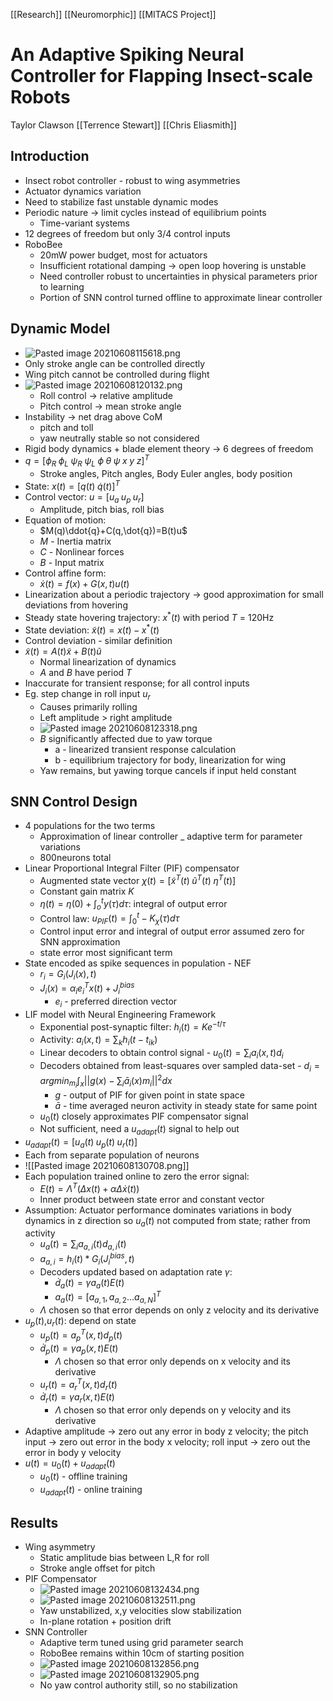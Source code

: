 [[Research]] [[Neuromorphic]] [[MITACS Project]]

# An Adaptive Spiking Neural Controller for Flapping Insect-scale Robots

Taylor Clawson [[Terrence Stewart]] [[Chris Eliasmith]]

## Introduction
- Insect robot controller - robust to wing asymmetries
- Actuator dynamics variation
- Need to stabilize fast unstable dynamic modes
- Periodic nature -> limit cycles instead of equilibrium points
	- Time-variant systems
- 12 degrees of freedom but only 3/4 control inputs
- RoboBee 
	- 20mW power budget, most for actuators
	- Insufficient rotational damping -> open loop hovering is unstable
	- Need controller robust to uncertainties in physical parameters prior to learning
	- Portion of SNN control turned offline to approximate linear controller

## Dynamic Model
- ![Pasted image 20210608115618.png](Pasted%20image%2020210608115618.png)
- Only stroke angle can be controlled directly
- Wing pitch cannot be controlled during flight
- ![Pasted image 20210608120132.png](Pasted%20image%2020210608120132.png)
	- Roll control -> relative amplitude
	- Pitch control -> mean stroke angle
- Instability -> net drag above CoM
	- pitch and toll
	- yaw neutrally stable so not considered
- Rigid body dynamics + blade element theory -> 6 degrees of freedom
- $q= [\phi_R\;\phi_L\;\psi_R\;\psi_L\;\phi\;\theta\;\psi\;x\;y\;z]^T$
	- Stroke angles, Pitch angles, Body Euler angles, body position
- State: $x(t)=[q(t)\;\dot{q}(t)]^T$
- Control vector: $u=[u_a\;u_p\;u_r]$
	- Amplitude, pitch bias, roll bias
- Equation of motion:
	- $M(q)\ddot{q}+C(q,\dot{q})=B(t)u$
	- $M$ - Inertia matrix
	- $C$ - Nonlinear forces
	- $B$ - Input matrix
- Control affine form:
	- $\dot{x}(t)=f(x)+G(x,t)u(t)$
- Linearization about a periodic trajectory -> good approximation for small deviations from hovering
- Steady state hovering trajectory: $x^*(t)$ with period $T$ = 120Hz 
- State deviation: $\tilde{x}(t)=x(t)-x^*(t)$
- Control deviation - similar definition
- $\tilde{x}(t)=A(t)\tilde{x}+B(t)\tilde{u}$
	- Normal linearization of dynamics
	- $A$ and $B$ have period $T$
- Inaccurate for transient response; for all control inputs
- Eg. step change in roll input $u_r$
	- Causes primarily rolling
	- Left amplitude > right amplitude
	- ![Pasted image 20210608123318.png](Pasted%20image%2020210608123318.png)
	- $B$ significantly affected due to yaw torque
		- a - linearized transient response calculation
		- b - equilibrium trajectory for body, linearization for wing
	- Yaw remains, but yawing torque cancels if input held constant

## SNN Control Design
- 4 populations for the two terms
	- Approximation of linear controller _ adaptive term for parameter variations
	- 800neurons total
- Linear Proportional Integral Filter (PIF) compensator
	- Augmented state vector $\chi(t)=[\tilde{x}^T(t) \;\tilde{u}^T(t)\; \eta^T(t)]$
	- Constant gain matrix $K$
	- $\eta(t)=\eta(0)+\int_o^ty(\tau)d\tau$: integral of output error
	- Control law: $u_{PIF}(t)=\int_0^t-K_{\chi}(\tau )d\tau$
	- Control input error and integral of output error assumed zero for SNN approximation
	- state error most significant term
- State encoded as spike sequences in population - NEF
	- $r_i=G_i(J_i(x),t)$
	- $J_i(x)=\alpha_ie_i^Tx(t)+J_i^{bias}$
		- $e_i$ - preferred direction vector
- LIF model with Neural Engineering Framework
	- Exponential post-synaptic filter: $h_i(t)=Ke^{-t/\tau}$
	- Activity: $a_i(x,t)=\sum_kh_i(t-t_{ik})$
	- Linear decoders to obtain control signal - $u_0(t)=\sum_ia_i(x,t)d_i$
	- Decoders obtained from least-squares over sampled data-set - $d_i = argmin_{m_i}\int_x||g(x)-\sum_i\bar{a}_i(x)m_i||^2dx$
		- $g$ - output of PIF for given point in state space
		- $\bar{a}$ - time averaged neuron activity in steady state for same point
	- $u_0(t)$ closely approximates PIF compensator signal
	- Not sufficient, need a $u_{adapt}(t)$ signal to help out
- $u_{adapt}(t)=[u_a(t)\;u_p(t)\;u_r(t)]$
- Each from separate population of neurons
- ![[Pasted image 20210608130708.png]]
- Each population trained online to zero the error signal:
	- $E(t)=\Lambda^T(\Delta x(t)+\alpha\Delta\dot{x}(t))$
	- Inner product between state error and constant vector
- Assumption: Actuator performance dominates variations in body dynamics in z direction so $u_a(t)$ not computed from state; rather from activity
	- $u_a(t)=\sum_ia_{a,i}(t)d_{a,i}(t)$
	- $a_{a,i}=h_i(t)*G_i(J_i^{bias},t)$
	- Decoders updated based on adaptation rate $\gamma$:
		- $\dot{d}_a(t)=\gamma a_a(t)E(t)$
		- $a_a(t)= [a_{a,1},a_{a,2}...a_{a,N}]^T$
	- $\Lambda$ chosen so that error depends on only z velocity and its derivative
- $u_p(t)$,$u_r(t)$: depend on state
	- $u_p(t)=a_p^T(x,t)d_p(t)$
	- $\dot{d}_p(t)=\gamma a_p(x,t)E(t)$
		- $\Lambda$ chosen so that error only depends on x velocity and its derivative
	- $u_r(t)=a_r^T(x,t)d_r(t)$
	- $\dot{d}_r(t)=\gamma a_r(x,t)E(t)$
		- $\Lambda$ chosen so that error only depends on y velocity and its derivative
- Adaptive amplitude -> zero out any error in body z velocity; the pitch input -> zero out error in the body x velocity; roll input -> zero out the error in body y velocity
- $u(t)=u_0(t)+u_{adapt}(t)$
	- $u_0(t)$ - offline training
	- $u_{adapt}(t)$ - online training

## Results
- Wing asymmetry
	- Static amplitude bias between L,R for roll
	- Stroke angle offset for pitch
- PIF Compensator
	- ![Pasted image 20210608132434.png](Pasted%20image%2020210608132434.png)
	- ![Pasted image 20210608132511.png](Pasted%20image%2020210608132511.png)
	- Yaw unstabilized, x,y velocities slow stabilization
	- In-plane rotation + position drift
- SNN Controller
	- Adaptive term tuned using grid parameter search
	- RoboBee remains within 10cm of starting position
	- ![Pasted image 20210608132856.png](Pasted%20image%2020210608132856.png)
	- ![Pasted image 20210608132905.png](Pasted%20image%2020210608132905.png)
	- No yaw control authority still, so no stabilization


